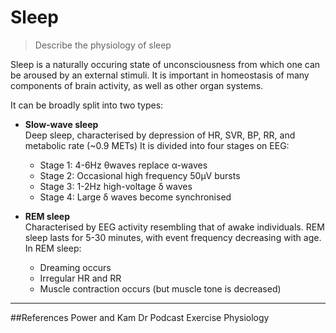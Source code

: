 # Sleep
> Describe the physiology of sleep

Sleep is a naturally occuring state of unconsciousness from which one can be aroused by an external stimuli. It is important in homeostasis of many components of brain activity, as well as other organ systems.

It can be broadly split into two types:
* **Slow-wave sleep**  
Deep sleep, characterised by depression of HR, SVR, BP, RR, and metabolic rate (~0.9 METs) It is divided into four stages on EEG:
    * Stage 1: 4-6Hz θwaves replace α-waves
    * Stage 2: Occasional high frequency 50μV bursts
    * Stage 3: 1-2Hz high-voltage δ waves
    * Stage 4: Large δ waves become synchronised


* **REM sleep**  
Characterised by EEG activity resembling that of awake individuals. REM sleep lasts for 5-30 minutes, with event frequency decreasing with age. In REM sleep:
    * Dreaming occurs
    * Irregular HR and RR
    * Muscle contraction occurs (but muscle tone is decreased)

---
##References
Power and Kam
Dr Podcast Exercise Physiology